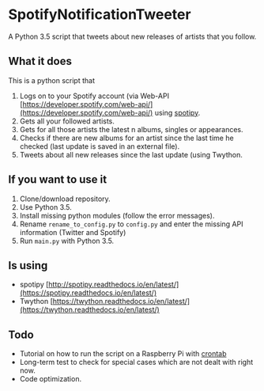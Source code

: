 # SpotifyNotificationTweeter
A Python 3.5 script that tweets about new releases of artists that you follow.

## What it does
This is a python script that 
1) Logs on to your Spotify account (via Web-API [https://developer.spotify.com/web-api/](https://developer.spotify.com/web-api/) using [spotipy](https://spotipy.readthedocs.io/en/latest/).
2) Gets all your followed artists.
3) Gets for all those artists the latest n albums, singles or appearances.
4) Checks if there are new albums for an artist since the last time he checked (last update is saved in an external file).
5) Tweets about all new releases since the last update (using Twython.

## If you want to use it
1) Clone/download repository.
2) Use Python 3.5.
3) Install missing python modules (follow the error messages).
4) Rename `rename_to_config.py` to `config.py` and enter the missing API information (Twitter and Spotify)
5) Run `main.py` with Python 3.5.

## Is using
* spotipy [http://spotipy.readthedocs.io/en/latest/](https://spotipy.readthedocs.io/en/latest/)
* Twython [https://twython.readthedocs.io/en/latest/](https://twython.readthedocs.io/en/latest/)

## Todo
* Tutorial on how to run the script on a Raspberry Pi with [crontab](https://www.raspberrypi.org/documentation/linux/usage/cron.md)
* Long-term test to check for special cases which are not dealt with right now.
* Code optimization.